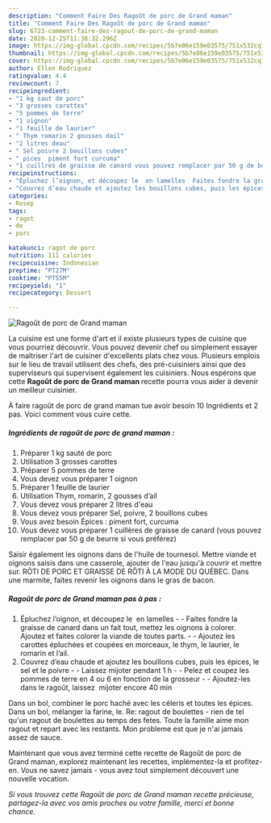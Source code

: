 ```yaml
---
description: "Comment Faire Des Ragoût de porc de Grand maman"
title: "Comment Faire Des Ragoût de porc de Grand maman"
slug: 6723-comment-faire-des-ragout-de-porc-de-grand-maman
date: 2020-12-25T11:38:32.296Z
image: https://img-global.cpcdn.com/recipes/5b7e06e159e03575/751x532cq70/ragout-de-porc-de-grand-maman-photo-principale-de-la-recette.jpg
thumbnail: https://img-global.cpcdn.com/recipes/5b7e06e159e03575/751x532cq70/ragout-de-porc-de-grand-maman-photo-principale-de-la-recette.jpg
cover: https://img-global.cpcdn.com/recipes/5b7e06e159e03575/751x532cq70/ragout-de-porc-de-grand-maman-photo-principale-de-la-recette.jpg
author: Ellen Rodriquez
ratingvalue: 4.4
reviewcount: 7
recipeingredient:
- "1 kg saut de porc"
- "3 grosses carottes"
- "5 pommes de terre"
- "1 oignon"
- "1 feuille de laurier"
- " Thym romarin 2 gousses dail"
- "2 litres deau"
- " Sel poivre 2 bouillons cubes"
- " pices  piment fort curcuma"
- "1 cuillres de graisse de canard vous pouvez remplacer par 50 g de beurre si vous prfrez"
recipeinstructions:
- "Épluchez l’oignon, et découpez le  en lamelles  Faites fondre la graisse de canard dans un fait tout, mettez les oignons à colorer. Ajoutez et faites colorer la viande de toutes parts.  Ajoutez les carottes épluchées et coupées en morceaux, le thym, le laurier, le romarin et l’ail."
- "Couvrez d’eau chaude et ajoutez les bouillons cubes, puis les épices, le sel et le poivre  Laissez mijoter pendant 1 h  Pelez et coupez les pommes de terre en 4 ou 6 en fonction de la grosseur  Ajoutez-les  dans le ragoût, laissez  mijoter encore 40 min"
categories:
- Resep
tags:
- ragot
- de
- porc

katakunci: ragot de porc 
nutrition: 111 calories
recipecuisine: Indonesian
preptime: "PT27M"
cooktime: "PT55M"
recipeyield: "1"
recipecategory: Dessert

---
```



![Ragoût de porc de Grand maman](https://img-global.cpcdn.com/recipes/5b7e06e159e03575/751x532cq70/ragout-de-porc-de-grand-maman-photo-principale-de-la-recette.jpg)

La cuisine est une forme d'art et il existe plusieurs types de cuisine que vous pourriez découvrir. Vous pouvez devenir chef ou simplement essayer de maîtriser l'art de cuisiner d'excellents plats chez vous. Plusieurs emplois sur le lieu de travail utilisent des chefs, des pré-cuisiniers ainsi que des superviseurs qui supervisent également les cuisiniers. Nous espérons que cette <strong> Ragoût de porc de Grand maman </strong> recette pourra vous aider à devenir un meilleur cuisinier.

<!--inarticleads1-->

À faire ragoût de porc de grand maman tue avoir besoin 10 Ingrédients et 2 pas. Voici comment vous cuire cette.

##### Ingrédients de ragoût de porc de grand maman :

1. Préparer 1 kg sauté de porc
1. Utilisation 3 grosses carottes
1. Préparer 5 pommes de terre
1. Vous devez vous préparer 1 oignon
1. Préparer 1 feuille de laurier
1. Utilisation  Thym, romarin, 2 gousses d’ail
1. Vous devez vous préparer 2 litres d&#39;eau
1. Vous devez vous préparer  Sel, poivre, 2 bouillons cubes
1. Vous avez besoin  Épices : piment fort, curcuma
1. Vous devez vous préparer 1 cuillères de graisse de canard (vous pouvez remplacer par 50 g de beurre si vous préférez)


Saisir également les oignons dans de l&#39;huile de tournesol. Mettre viande et oignons saisis dans une casserole, ajouter de l&#39;eau jusqu&#39;à couvrir et mettre sur. RÔTI DE PORC ET GRAISSE DE RÔTI À LA MODE DU QUÉBEC. Dans une marmite, faites revenir les oignons dans le gras de bacon. 

<!--inarticleads2-->

##### Ragoût de porc de Grand maman pas à pas :

1. Épluchez l’oignon, et découpez le  en lamelles -  - Faites fondre la graisse de canard dans un fait tout, mettez les oignons à colorer. Ajoutez et faites colorer la viande de toutes parts. -  - Ajoutez les carottes épluchées et coupées en morceaux, le thym, le laurier, le romarin et l’ail.
1. Couvrez d’eau chaude et ajoutez les bouillons cubes, puis les épices, le sel et le poivre -  - Laissez mijoter pendant 1 h -  - Pelez et coupez les pommes de terre en 4 ou 6 en fonction de la grosseur -  - Ajoutez-les  dans le ragoût, laissez  mijoter encore 40 min


Dans un bol, combiner le porc haché avec les céleris et toutes les épices. Dans un bol, mélanger la farine, le. Re: ragout de boulettes - rien de tel qu&#39;un ragout de boulettes au temps des fetes. Toute la famille aime mon ragout et repart avec les restants. Mon probleme est que je n&#39;ai jamais assez de sauce. 

<!--inarticleads1-->

<p>
Maintenant que vous avez terminé cette recette de Ragoût de porc de Grand maman, explorez maintenant les recettes, implémentez-la et profitez-en. Vous ne savez jamais - vous avez tout simplement découvert une nouvelle vocation.
</p>

<p>
<i>Si vous trouvez cette Ragoût de porc de Grand maman recette précieuse, partagez-la avec vos amis proches ou votre famille, merci et bonne chance.</i>
</p>
